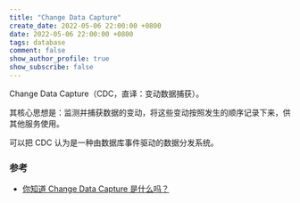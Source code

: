 ```yaml
---
title: "Change Data Capture"
create_date: 2022-05-06 22:00:00 +0800
date: 2022-05-06 22:00:00 +0800
tags: database
comment: false
show_author_profile: true
show_subscribe: false
---
```


Change Data Capture（CDC，直译：变动数据捕获）。

其核心思想是：监测并捕获数据的变动，将这些变动按照发生的顺序记录下来，供其他服务使用。

可以把 CDC 认为是一种由数据库事件驱动的数据分发系统。

### 参考

- [你知道 Change Data Capture 是什么吗？](https://farer.org/2018/07/27/change-data-capture/)